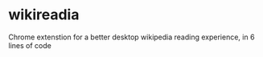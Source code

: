 # wikireadia
Chrome extenstion for a better desktop wikipedia reading experience, in 6 lines of code
